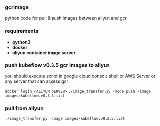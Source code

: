 ### gcrimage
python code for pull &amp; push images between aliyun and gcr

### requirements
+ **python3**
+ **docker**
+ **aliyun container image server**

### push kubeflow v0.3.5 gcr images to aliyun

you should execute script in google cloud console shell or AWS Server or any server that can access gcr 

`docker login <ALIYUN SERVER>`
`./image_transfer.py -mode push -image images/kubeflow.v0.3.5.list`

### pull from aliyun
`./image_transfer.py -image images/kubeflow.v0.3.5.list`

